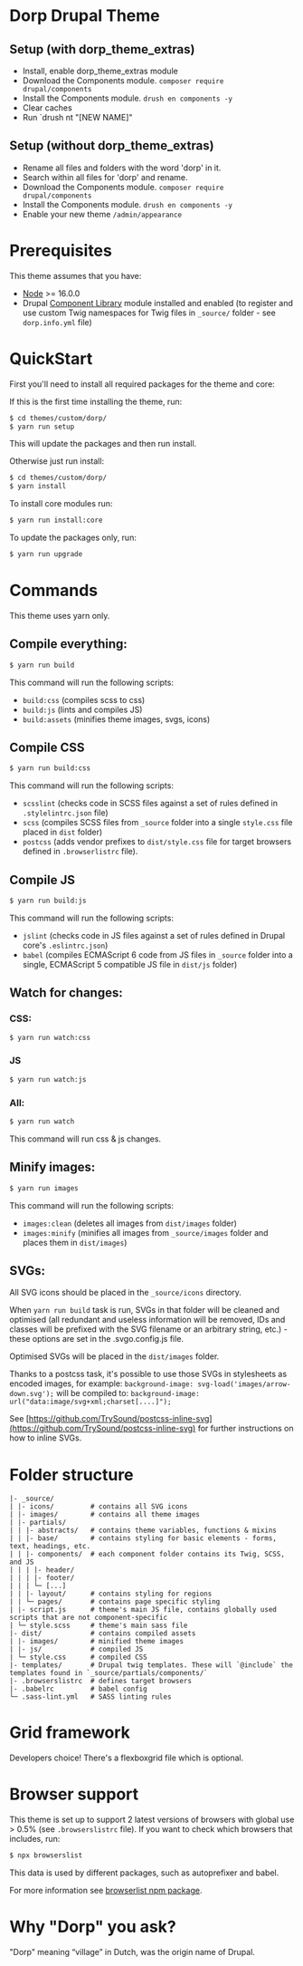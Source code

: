 # Dorp Drupal Theme

## Setup (with dorp_theme_extras)
- Install, enable dorp_theme_extras module
- Download the Components module. `composer require drupal/components`
- Install the Components module. `drush en components -y`
- Clear caches
- Run `drush nt "[NEW NAME]"

## Setup (without dorp_theme_extras)
- Rename all files and folders with the word 'dorp' in it.
- Search within all files for 'dorp' and rename.
- Download the Components module. `composer require drupal/components`
- Install the Components module. `drush en components -y`
- Enable your new theme `/admin/appearance`

# Prerequisites
This theme assumes that you have:
- [Node](https://nodejs.org) >= 16.0.0
- Drupal [Component Library](https://www.drupal.org/project/components) module installed and enabled (to register and use custom Twig namespaces for Twig files in `_source/` folder - see `dorp.info.yml` file)

# QuickStart
First you'll need to install all required packages for the theme and core:

If this is the first time installing the theme, run:
```bash
$ cd themes/custom/dorp/
$ yarn run setup
```
This will update the packages and then run install.

Otherwise just run install:

```bash
$ cd themes/custom/dorp/
$ yarn install
```

To install core modules run:

```bash
$ yarn run install:core
```

To update the packages only, run:
```bash
$ yarn run upgrade
```

# Commands
This theme uses yarn only.

## Compile everything:
```bash
$ yarn run build
```

This command will run the following scripts:
- `build:css` (compiles scss to css)
- `build:js` (lints and compiles JS)
- `build:assets` (minifies theme images, svgs, icons)

## Compile CSS
```bash
$ yarn run build:css
```

This command will run the following scripts:
- `scsslint` (checks code in SCSS files against a set of rules defined in `.stylelintrc.json` file)
- `scss` (compiles SCSS files from `_source` folder into a single `style.css` file placed in `dist` folder)
- `postcss` (adds vendor prefixes to `dist/style.css` file for target browsers defined in `.browserlistrc` file).

## Compile JS
```bash
$ yarn run build:js
```

This command will run the following scripts:
- `jslint` (checks code in JS files against a set of rules defined in Drupal core's `.eslintrc.json`)
- `babel` (compiles ECMAScript 6 code from JS files in `_source` folder into a single, ECMAScript 5 compatible JS file in `dist/js` folder)


## Watch for changes:

### CSS:
```bash
$ yarn run watch:css
```

### JS
```bash
$ yarn run watch:js
```

### All:
```bash
$ yarn run watch
```

This command will run css & js changes.

## Minify images:
```bash
$ yarn run images
```

This command will run the following scripts:
- `images:clean` (deletes all images from `dist/images` folder)
- `images:minify` (minifies all images from `_source/images` folder and places them in `dist/images`)


## SVGs:
All SVG icons should be placed in the `_source/icons` directory.

When `yarn run build` task is run, SVGs in that folder will be cleaned and optimised (all redundant and useless information will be removed, IDs and classes will be prefixed with the SVG filename or an arbitrary string, etc.) - these options are set in the .svgo.config.js file.

Optimised SVGs will be placed in the `dist/images` folder.

Thanks to a postcss task, it's possible to use those SVGs in stylesheets as encoded images, for example:
`background-image: svg-load('images/arrow-down.svg');`
will be compiled to:
`background-image: url("data:image/svg+xml;charset[....]");`

See [https://github.com/TrySound/postcss-inline-svg](https://github.com/TrySound/postcss-inline-svg) for further instructions on how to inline SVGs.


# Folder structure
```
|- _source/
| |- icons/         # contains all SVG icons
| |- images/        # contains all theme images
| |- partials/
| | |- abstracts/   # contains theme variables, functions & mixins
| | |- base/        # contains styling for basic elements - forms, text, headings, etc.
| | |- components/  # each component folder contains its Twig, SCSS, and JS
| | | |- header/
| | | |- footer/
| | | └─ [...]
| | |- layout/      # contains styling for regions
| | └─ pages/       # contains page specific styling
| |- script.js      # theme's main JS file, contains globally used scripts that are not component-specific
| └─ style.scss     # theme's main sass file
|- dist/            # contains compiled assets
| |- images/        # minified theme images
| |- js/            # compiled JS
| └─ style.css      # compiled CSS
|- templates/       # Drupal twig templates. These will `@include` the templates found in `_source/partials/components/`
|- .browserslistrc  # defines target browsers
|- .babelrc         # babel config
└─ .sass-lint.yml   # SASS linting rules
```

# Grid framework
Developers choice! There's a flexboxgrid file which is optional.

# Browser support
This theme is set up to support 2 latest versions of browsers with global use > 0.5% (see `.browserslistrc` file).
If you want to check which browsers that includes, run:
```bash
$ npx browserslist
```
This data is used by different packages, such as autoprefixer and babel.

For more information see [browserlist npm package](https://www.npmjs.com/package/browserslist).

# Why "Dorp" you ask?
"Dorp" meaning “village” in Dutch, was the origin name of Drupal.
